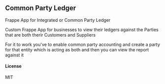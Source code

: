 ## Common Party Ledger

Frappe App for Integrated or Common Party Ledger

Custom Frappe App for businesses to view their ledgers against the Parties that are both therir Customers and Suppliers

For it to work you've to enable common party accounting and create a party for that entity which is acting as both and then you can view the report against it 

#### License

MIT
